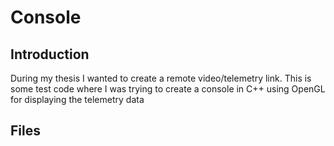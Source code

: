 # Console

## Introduction

During my thesis I wanted to create a remote video/telemetry link. This is some test code where I was trying to create a console in C++ using OpenGL for displaying the telemetry data

## Files

